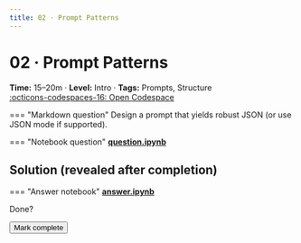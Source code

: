 ```yaml
---
title: 02 · Prompt Patterns
---
```

<script>window.recordKataVisit && window.recordKataVisit('02-prompt-patterns');</script>
# 02 · Prompt Patterns
**Time:** 15–20m · **Level:** Intro · **Tags:** Prompts, Structure  
[:octicons-codespaces-16: Open Codespace](https://github.com/codespaces/new/ozgurgulerx/openai-katas?quickstart=1#folder=/katas/02-prompt-patterns)

=== "Markdown question"
    Design a prompt that yields robust JSON (or use JSON mode if supported).

=== "Notebook question"
    **[question.ipynb](question.ipynb)**

## Solution (revealed after completion)
<div class="solution locked" data-solution-for="02-prompt-patterns">

=== "Answer notebook"
    **[answer.ipynb](answer.ipynb)**

</div>

<div class="admonition tip"><p class="admonition-title">Done?</p>
<button class="md-button md-button--primary"
        onclick="markKataDone('02-prompt-patterns');document.querySelectorAll('[data-solution-for=&quot;02-prompt-patterns&quot;]').forEach(n=>n.classList.remove('locked'));">
  Mark complete
</button></div>